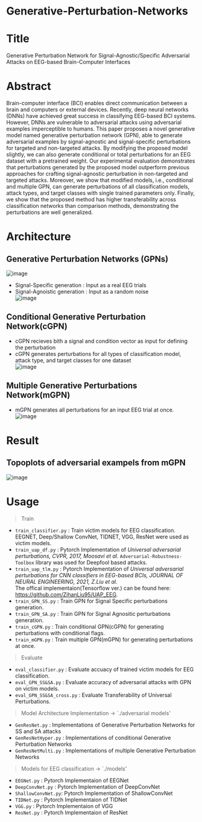 # Generative-Perturbation-Networks

# Title
Generative Perturbation Network for Signal-Agnostic/Specific Adversarial Attacks on EEG-based Brain-Computer Interfaces

# Abstract
Brain-computer interface (BCI) enables direct communication between a brain and computers or external devices. Recently, deep neural networks (DNNs) have
achieved great success in classifying EEG-based BCI systems. However, DNNs are vulnerable to adversarial attacks using adversarial examples imperceptible to humans. This paper proposes a novel generative model named generative perturbation network (GPN), able to generate adversarial examples by signal-agnostic and signal-specific perturbations for targeted and non-targeted attacks. By modifying the proposed model slightly, we can also generate conditional or total perturbations for an EEG dataset with a pretrained weight. Our experimental evaluation demonstrates that perturbations generated by the proposed model outperform previous approaches for crafting signal-agnostic perturbation in non-targeted and targeted attacks. Moreover, we show that modified models, i.e., conditional and multiple GPN, can generate perturbations of all classification models, attack types, and target classes with single trained parameters only. Finally, we show that the proposed method has higher transferability across classification networks than comparison methods, demonstrating the perturbations are well generalized.

# Architecture
## Generative Perturbation Networks (GPNs)
![image](https://user-images.githubusercontent.com/50229148/170931136-db19f146-4f73-40ab-8311-0ebbe36077b2.png)

- Signal-Specific generation : Input as a real EEG trials
- Signal-Agnoistic generation : Input as a random noise <br>
![image](https://user-images.githubusercontent.com/50229148/170930773-a2f59d1a-e5a1-469e-ad7c-b692d3264239.png)

## Conditional Generative Perturbation Network(cGPN)
- cGPN recieves bith a signal and condition vector as input for defining the perturbation
- cGPN generates perturbations for all types of classification model, attack type, and target classes for one dataset <br>
![image](https://user-images.githubusercontent.com/50229148/170931926-1a1e2b4c-053e-41c6-bd34-2349e692cf02.png)

## Multiple Generative Perturbations Network(mGPN)
- mGPN generates all perturbations for an input EEG trial at once. <br>
![image](https://user-images.githubusercontent.com/50229148/170931960-b8b89be5-5cec-4c73-8fa0-77a73b61f8ea.png)

# Result
## Topoplots of adversarial exampels from mGPN
![image](https://user-images.githubusercontent.com/50229148/170933337-6df1c5bc-a0c8-41c4-8298-2fe96ae6cb35.png)

# Usage
> Train
- `train_classifier.py` : Train victim models for EEG classification. EEGNET, Deep/Shallow ConvNet, TIDNET, VGG, ResNet were used as victim models.
- `train_uap_df.py` : Pytorch Implementation of *Universal adversarial perturbations, CVPR, 2017, Moosavi et al.* `Adversarial-Robustness-Toolbox` library was used for Deepfool based attacks.
- `train_uap_tlm.py` : Pytorch Implementation of *Universal adversarial perturbations for CNN classifiers in EEG-based BCIs, JOURNAL OF NEURAL ENGINEERING, 2021, Z.Liu et al.*<br>
The offical implementaion(Tensorflow ver.) can be found here: https://github.com/ZihanLiu95/UAP_EEG. 
- `train_GPN_SS.py` : Train GPN for Signal Specific perturbations generation.
- `train_GPN_SA.py` : Train GPN for Signal Agnositic perturbations generation.
- `train_cGPN.py` : Train conditional GPN(cGPN) for generating perturbations with conditional flags.
- `train_mGPN.py` : Train multiple GPN(mGPN) for generating perturbations at once.
> Evaluate
- `eval_classifier.py` : Evaluate accuacy of trained victim models for EEG classification.
- `eval_GPN_SS&SA.py` : Evaluate accuracy of adversarial attacks with GPN on victim models.
- `eval_GPN_SS&SA_cross.py` : Evaluate Transferability of Universal Perturbations.
> Model Architecture Implementation -> `./adversarial models'
- `GenResNet.py` : Implementations of Generative Perturbation Networks for SS and SA attacks
- `GenResNetHyper.py` : Implementations of conditional Generative Perturbation Networks
- `GenResNetMulti.py` : Implementations of multiple Generative Perturbation Networks
> Models for EEG classification -> `./models'
- `EEGNet.py` : Pytorch Implementaion of EEGNet
- `DeepConvNet.py` : Pytorch Implementation of DeepConvNet
- `ShallowConvNet.py`: Pytorch Implementation of ShallowConvNet
- `TIDNet.py` : Pytorch Implementaion of TIDNet
- `VGG.py` : Pytorch Implementaion of VGG
- `ResNet.py` : Pytorch Implementaion of ResNet
